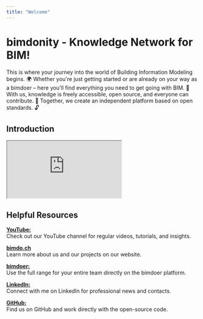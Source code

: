 ```yaml
---
title: "Welcome"
---
```


# bimdonity - Knowledge Network for BIM!
This is where your journey into the world of Building Information Modeling begins. 🌍 Whether you're just getting started or are already on your way as a bimdoer – here you'll find everything you need to get going with BIM. 🚀 With us, knowledge is freely accessible, open source, and everyone can contribute. 🤝 Together, we create an independent platform based on open standards. 🔓

## Introduction

<div class="video-container">
  <iframe src="https://www.youtube.com/embed/iJ-YtqRgC4Y?si=0zJ2X5Puv_qRmD7j" 
          allowfullscreen>
  </iframe>
</div>

## Helpful Resources

[**YouTube:**](https://www.youtube.com/@bimdoer)  
  Check out our YouTube channel for regular videos, tutorials, and insights.  

[**bimdo.ch**](https://bimdo.ch)  
  Learn more about us and our projects on our website.  

[**bimdoer:**](https://bimdo.ch/bimdoer)  
  Use the full range for your entire team directly on the bimdoer platform.  

[**LinkedIn:**](https://www.linkedin.com/in/manuel-emmenegger-45353819b/)  
  Connect with me on LinkedIn for professional news and contacts.  

[**GitHub:**](https://github.com/bimdoer/)  
  Find us on GitHub and work directly with the open-source code.